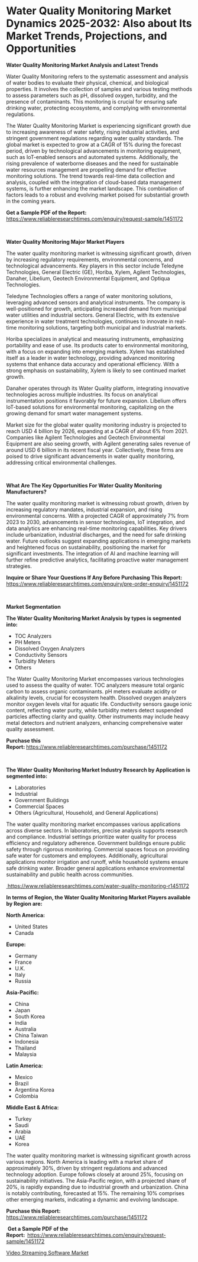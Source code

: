 <p><h1>Water Quality Monitoring Market Dynamics 2025-2032: Also about Its Market Trends, Projections, and Opportunities</h1></p><p><strong>Water Quality Monitoring Market Analysis and Latest Trends</strong></p>
<p><p>Water Quality Monitoring refers to the systematic assessment and analysis of water bodies to evaluate their physical, chemical, and biological properties. It involves the collection of samples and various testing methods to assess parameters such as pH, dissolved oxygen, turbidity, and the presence of contaminants. This monitoring is crucial for ensuring safe drinking water, protecting ecosystems, and complying with environmental regulations.</p><p>The Water Quality Monitoring Market is experiencing significant growth due to increasing awareness of water safety, rising industrial activities, and stringent government regulations regarding water quality standards. The global market is expected to grow at a CAGR of 15% during the forecast period, driven by technological advancements in monitoring equipment, such as IoT-enabled sensors and automated systems. Additionally, the rising prevalence of waterborne diseases and the need for sustainable water resources management are propelling demand for effective monitoring solutions. The trend towards real-time data collection and analysis, coupled with the integration of cloud-based data management systems, is further enhancing the market landscape. This combination of factors leads to a robust and evolving market poised for substantial growth in the coming years.</p></p>
<p><strong>Get a Sample PDF of the Report:&nbsp;</strong> <a href="https://www.reliableresearchtimes.com/enquiry/request-sample/1451172?utm_campaign=2454&utm_medium=2&utm_source=Github&utm_content=ia&utm_term=09032025&utm_id=water-quality-monitoring">https://www.reliableresearchtimes.com/enquiry/request-sample/1451172</a></p>
<p>&nbsp;</p>
<p><strong>Water Quality Monitoring Major Market Players</strong></p>
<p><p>The water quality monitoring market is witnessing significant growth, driven by increasing regulatory requirements, environmental concerns, and technological advancements. Key players in this sector include Teledyne Technologies, General Electric (GE), Horiba, Xylem, Agilent Technologies, Danaher, Libelium, Geotech Environmental Equipment, and Optiqua Technologies.</p><p>Teledyne Technologies offers a range of water monitoring solutions, leveraging advanced sensors and analytical instruments. The company is well-positioned for growth, anticipating increased demand from municipal water utilities and industrial sectors. General Electric, with its extensive experience in water treatment technologies, continues to innovate in real-time monitoring solutions, targeting both municipal and industrial markets.</p><p>Horiba specializes in analytical and measuring instruments, emphasizing portability and ease of use. Its products cater to environmental monitoring, with a focus on expanding into emerging markets. Xylem has established itself as a leader in water technology, providing advanced monitoring systems that enhance data accuracy and operational efficiency. With a strong emphasis on sustainability, Xylem is likely to see continued market growth.</p><p>Danaher operates through its Water Quality platform, integrating innovative technologies across multiple industries. Its focus on analytical instrumentation positions it favorably for future expansion. Libelium offers IoT-based solutions for environmental monitoring, capitalizing on the growing demand for smart water management systems.</p><p>Market size for the global water quality monitoring industry is projected to reach USD 4 billion by 2026, expanding at a CAGR of about 6% from 2021. Companies like Agilent Technologies and Geotech Environmental Equipment are also seeing growth, with Agilent generating sales revenue of around USD 6 billion in its recent fiscal year. Collectively, these firms are poised to drive significant advancements in water quality monitoring, addressing critical environmental challenges.</p></p>
<p>&nbsp;</p>
<p><strong>What Are The Key Opportunities For Water Quality Monitoring Manufacturers?</strong></p>
<p><p>The water quality monitoring market is witnessing robust growth, driven by increasing regulatory mandates, industrial expansion, and rising environmental concerns. With a projected CAGR of approximately 7% from 2023 to 2030, advancements in sensor technologies, IoT integration, and data analytics are enhancing real-time monitoring capabilities. Key drivers include urbanization, industrial discharges, and the need for safe drinking water. Future outlooks suggest expanding applications in emerging markets and heightened focus on sustainability, positioning the market for significant investments. The integration of AI and machine learning will further refine predictive analytics, facilitating proactive water management strategies.</p></p>
<p><strong>Inquire or Share Your Questions If Any Before Purchasing This Report:</strong> <a href="https://www.reliableresearchtimes.com/enquiry/pre-order-enquiry/1451172?utm_campaign=2454&utm_medium=2&utm_source=Github&utm_content=ia&utm_term=09032025&utm_id=water-quality-monitoring">https://www.reliableresearchtimes.com/enquiry/pre-order-enquiry/1451172</a></p>
<p>&nbsp;</p>
<p><strong>Market Segmentation</strong></p>
<p><strong>The Water Quality Monitoring Market Analysis by types is segmented into:</strong></p>
<p><ul><li>TOC Analyzers</li><li>PH Meters</li><li>Dissolved Oxygen Analyzers</li><li>Conductivity Sensors</li><li>Turbidity Meters</li><li>Others</li></ul></p>
<p><p>The Water Quality Monitoring Market encompasses various technologies used to assess the quality of water. TOC analyzers measure total organic carbon to assess organic contaminants. pH meters evaluate acidity or alkalinity levels, crucial for ecosystem health. Dissolved oxygen analyzers monitor oxygen levels vital for aquatic life. Conductivity sensors gauge ionic content, reflecting water purity, while turbidity meters detect suspended particles affecting clarity and quality. Other instruments may include heavy metal detectors and nutrient analyzers, enhancing comprehensive water quality assessment.</p></p>
<p><strong>Purchase this Report:&nbsp;</strong><a href="https://www.reliableresearchtimes.com/purchase/1451172?utm_campaign=2454&utm_medium=2&utm_source=Github&utm_content=ia&utm_term=09032025&utm_id=water-quality-monitoring">https://www.reliableresearchtimes.com/purchase/1451172</a></p>
<p>&nbsp;</p>
<p><strong>The Water Quality Monitoring Market Industry Research by Application is segmented into:</strong></p>
<p><ul><li>Laboratories</li><li>Industrial</li><li>Government Buildings</li><li>Commercial Spaces</li><li>Others (Agricultural, Household, and General Applications)</li></ul></p>
<p><p>The water quality monitoring market encompasses various applications across diverse sectors. In laboratories, precise analysis supports research and compliance. Industrial settings prioritize water quality for process efficiency and regulatory adherence. Government buildings ensure public safety through rigorous monitoring. Commercial spaces focus on providing safe water for customers and employees. Additionally, agricultural applications monitor irrigation and runoff, while household systems ensure safe drinking water. Broader general applications enhance environmental sustainability and public health across communities.</p></p>
<p><a href="https://www.reliableresearchtimes.com/water-quality-monitoring-r1451172?utm_campaign=2454&utm_medium=2&utm_source=Github&utm_content=ia&utm_term=09032025&utm_id=water-quality-monitoring">&nbsp;https://www.reliableresearchtimes.com/water-quality-monitoring-r1451172</a></p>
<p><strong>In terms of Region, the Water Quality Monitoring Market Players available by Region are:</strong></p>
<p>
    <p> <strong> North America: </strong>
        <ul>
            <li>United States</li>
            <li>Canada</li>
        </ul>
        </p> 
    <p> <strong> Europe: </strong>
        <ul>
            <li>Germany</li>
            <li>France</li>
            <li>U.K.</li>
            <li>Italy</li>
            <li>Russia</li>
        </ul>
        </p> 
    <p> <strong> Asia-Pacific: </strong>
        <ul>
            <li>China</li>
            <li>Japan</li>
            <li>South Korea</li>
            <li>India</li>
            <li>Australia</li>
            <li>China Taiwan</li>
            <li>Indonesia</li>
            <li>Thailand</li>
            <li>Malaysia</li>
        </ul>
        </p> 
    <p> <strong> Latin America: </strong>
        <ul>
            <li>Mexico</li>
            <li>Brazil</li>
            <li>Argentina Korea</li>
            <li>Colombia</li>
        </ul>
        </p> 
    <p> <strong> Middle East & Africa: </strong>
        <ul>
            <li>Turkey</li>
            <li>Saudi</li>
            <li>Arabia</li>
            <li>UAE</li>
            <li>Korea</li>
        </ul>
    </p>
    </p>
<p><p>The water quality monitoring market is witnessing significant growth across various regions. North America is leading with a market share of approximately 30%, driven by stringent regulations and advanced technology adoption. Europe follows closely at around 25%, focusing on sustainability initiatives. The Asia-Pacific region, with a projected share of 20%, is rapidly expanding due to industrial growth and urbanization. China is notably contributing, forecasted at 15%. The remaining 10% comprises other emerging markets, indicating a dynamic and evolving landscape.</p></p>
<p><strong>Purchase this Report: </strong><a href="https://www.reliableresearchtimes.com/purchase/1451172?utm_campaign=2454&utm_medium=2&utm_source=Github&utm_content=ia&utm_term=09032025&utm_id=water-quality-monitoring">https://www.reliableresearchtimes.com/purchase/1451172</a></p>
<p>&nbsp;<strong>Get a Sample PDF of the Report:&nbsp;&nbsp;</strong><a href="https://www.reliableresearchtimes.com/enquiry/request-sample/1451172?utm_campaign=2454&utm_medium=2&utm_source=Github&utm_content=ia&utm_term=09032025&utm_id=water-quality-monitoring">https://www.reliableresearchtimes.com/enquiry/request-sample/1451172</a></p>
<p><strong></strong></p>
<p><p><a href="https://github.com/antonioc6hal/Market-Research-Report-List-1/blob/main/video-streaming-software-market.md?utm_campaign=2454&utm_medium=2&utm_source=Github&utm_content=ia&utm_term=09032025&utm_id=water-quality-monitoring">Video Streaming Software Market</a></p></p>